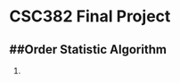 CSC382 Final Project
===================

##Order Statistic Algorithm
---------------------------

1) 
